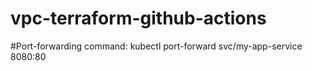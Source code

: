 # vpc-terraform-github-actions
#Port-forwarding command: kubectl port-forward svc/my-app-service 8080:80